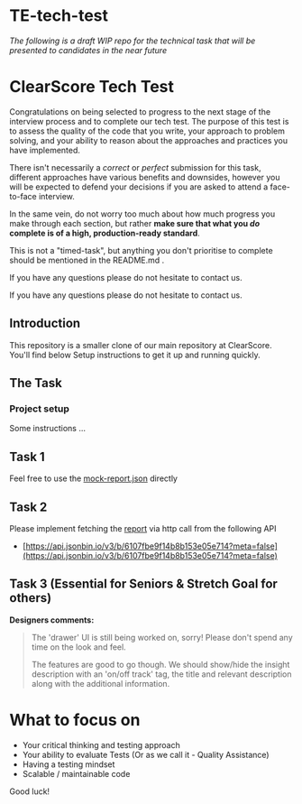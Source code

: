 # TE-tech-test
_The following is a draft WIP repo for the technical task that will be presented to candidates in the near future_



# ClearScore Tech Test

Congratulations on being selected to progress to the next stage of the interview process and to complete our tech test. The purpose of this test is to assess the quality of the code that you write, your approach to problem solving, and your ability to reason about the approaches and practices you have implemented.

There isn't necessarily a _correct_ or _perfect_ submission for this task, different approaches have various benefits and downsides, however you will be expected to defend your decisions if you are asked to attend a face-to-face interview.

In the same vein, do not worry too much about how much progress you make through each section, but rather **make sure that what you _do_ complete is of a high, production-ready standard**. 

This is not a "timed-task", but anything you don't prioritise to complete should be mentioned in the README.md .

If you have any questions please do not hesitate to contact us.

If you have any questions please do not hesitate to contact us.


## Introduction
This repository is a smaller clone of our main repository at ClearScore. You'll find below Setup instructions to get it up and running quickly.

## The Task


### Project setup

Some instructions ...


## Task 1 

Feel free to use the [mock-report.json](/mock-report.json) directly

## Task 2

Please implement fetching the [report](/mock-report.json) via http call from the following API

- [https://api.jsonbin.io/v3/b/6107fbe9f14b8b153e05e714?meta=false](https://api.jsonbin.io/v3/b/6107fbe9f14b8b153e05e714?meta=false)

## Task 3 (Essential for Seniors & Stretch Goal for others)


**Designers comments:**

> The 'drawer' UI is still being worked on, sorry! Please don't spend any time on the look and feel.
>
> The features are good to go though. We should show/hide the insight description with an 'on/off track' tag, the title and relevant description along with the additional information.

# What to focus on

- Your critical thinking and testing approach
- Your ability to evaluate Tests (Or as we call it - Quality Assistance)
- Having a testing mindset
- Scalable / maintainable code

Good luck!

